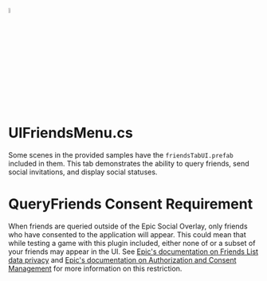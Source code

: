 <a href="/com.playeveryware.eos/README.md"><img src="/com.playeveryware.eos/Documentation~/images/PlayEveryWareLogo.gif" alt="README.md" width="5%"/></a>

# UIFriendsMenu.cs

Some scenes in the provided samples have the `friendsTabUI.prefab` included in them. This tab demonstrates the ability to query friends, send social invitations, and display social statuses.

# QueryFriends Consent Requirement

When friends are queried outside of the Epic Social Overlay, only friends who have consented to the application will appear. This could mean that while testing a game with this plugin included, either none of or a subset of your friends may appear in the UI. See [Epic's documentation on Friends List data privacy](https://dev.epicgames.com/docs/epic-account-services/eos-data-privacy-visibility#friends-list) and [Epic's documentation on Authorization and Consent Management](https://dev.epicgames.com/docs/epic-account-services/consent-management) for more information on this restriction.